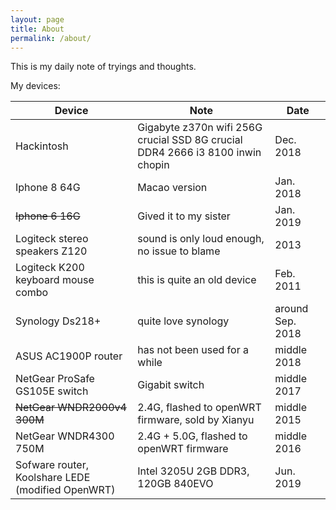 ```yaml
---
layout: page
title: About
permalink: /about/
---
```


This is my daily note of tryings and thoughts.

My devices:

| Device                                            | Note                                                                           | Date             |
| ------------------------------------------------- | ------------------------------------------------------------------------------ | ---------------- |
| Hackintosh                                        | Gigabyte z370n wifi 256G crucial SSD 8G crucial DDR4 2666 i3 8100 inwin chopin | Dec. 2018        |
| Iphone 8 64G                                      | Macao version                                                                  | Jan. 2018        |
| ~~Iphone 6 16G~~                                  | Gived it to my sister                                                          | Jan. 2019        |
| Logiteck stereo speakers Z120                     | sound is only loud enough, no issue to blame                                   | 2013             |
| Logiteck K200 keyboard mouse combo                | this is quite an old device                                                    | Feb. 2011        |
| Synology Ds218+                                   | quite love synology                                                            | around Sep. 2018 |
| ASUS AC1900P router                               | has not been used for a while                                                  | middle 2018      |
| NetGear ProSafe GS105E switch                     | Gigabit switch                                                                 | middle 2017      |
| ~~NetGear WNDR2000v4 300M~~                       | 2.4G, flashed to openWRT firmware, sold by Xianyu                              | middle 2015      |
| NetGear WNDR4300 750M                             | 2.4G + 5.0G, flashed to openWRT firmware                                       | middle 2016      |
| Sofware router, Koolshare LEDE (modified OpenWRT) | Intel 3205U 2GB DDR3, 120GB 840EVO                                             | Jun. 2019        |
